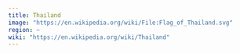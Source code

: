 ```yaml
---
title: Thailand
image: "https://en.wikipedia.org/wiki/File:Flag_of_Thailand.svg"
region: ~
wiki: "https://en.wikipedia.org/wiki/Thailand"
---
```

